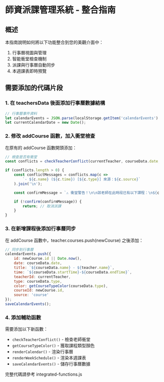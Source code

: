# 師資派課管理系統 - 整合指南

## 概述
本指南說明如何將以下功能整合到您的美觀介面中：
1. 行事曆視圖與管理
2. 智能衝堂檢查機制  
3. 派課與行事曆自動同步
4. 本週課表即時預覽

## 需要添加的代碼片段

### 1. 在 teachersData 後面添加行事曆數據結構

```javascript
// 行事曆事件資料
let calendarEvents = JSON.parse(localStorage.getItem('calendarEvents') || '[]');
let currentCalendarDate = new Date();
```

### 2. 修改 addCourse 函數，加入衝堂檢查

在原有的 addCourse 函數開頭添加：

```javascript
// 檢查是否有衝堂
const conflicts = checkTeacherConflict(currentTeacher, courseData.date, courseData.startTime, courseData.endTime);

if (conflicts.length > 0) {
    const conflictMessages = conflicts.map(c =>
        `- ${c.name} (${c.time}) [${c.type}] 來源：${c.source}`
    ).join('\n');

    const confirmMessage = `⚠️ 衝堂警告！\n\n該老師在此時段已有以下課程：\n${conflictMessages}\n\n是否仍要繼續派課？`;

    if (!confirm(confirmMessage)) {
        return; // 取消派課
    }
}
```

### 3. 在新增課程後添加行事曆同步

在 addCourse 函數中，teacher.courses.push(newCourse) 之後添加：

```javascript
// 同步到行事曆
calendarEvents.push({
    id: newCourse.id || Date.now(),
    date: courseData.date,
    title: `${courseData.name} - ${teacher.name}`,
    time: `${courseData.startTime}-${courseData.endTime}`,
    teacherId: currentTeacher,
    type: courseData.type,
    color: getCourseTypeColor(courseData.type),
    courseId: newCourse.id,
    source: 'course'
});
saveCalendarEvents();
```

### 4. 添加輔助函數

需要添加以下新函數：

- `checkTeacherConflict()` - 檢查老師衝堂
- `getCourseTypeColor()` - 獲取課程類型顏色
- `renderCalendar()` - 渲染行事曆
- `renderWeekSchedule()` - 渲染本週課表
- `saveCalendarEvents()` - 儲存行事曆數據

完整代碼請參考 integrated-functions.js
